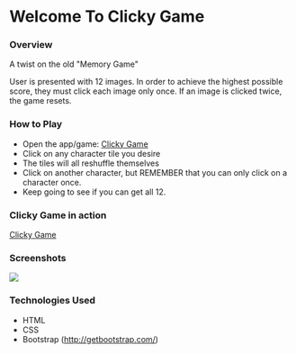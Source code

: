 # Welcome To Clicky Game

### Overview

A twist on the old "Memory Game"

User is presented with 12 images. In order to achieve the highest possible score, they must click each image only once. If an image is clicked twice, the game resets. 

### How to Play

* Open the app/game: [Clicky Game](http://clickygame.yunusibrahim.me/)
* Click on any character tile you desire
* The tiles will all reshuffle themselves
* Click on another character, but REMEMBER that you can only click on a character once.
* Keep going to see if you can get all 12.

### Clicky Game in action

[Clicky Game](http://clickygame.yunusibrahim.me/)

### Screenshots

<img src="https://yunusibrahim.me/clickygame/public/assets/images/clickygame.jgp?raw=true">

### Technologies Used
* HTML
* CSS
* Bootstrap (http://getbootstrap.com/)
